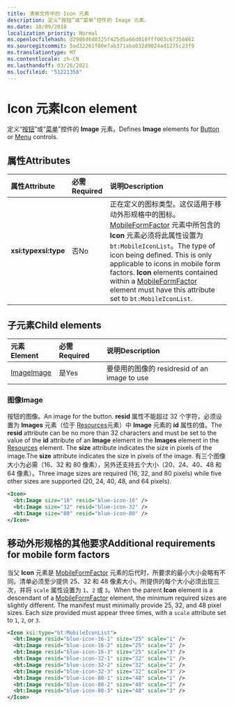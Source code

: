 ```yaml
---
title: 清单文件中的 Icon 元素
description: 定义“按钮”或“菜单”控件的 Image 元素。
ms.date: 10/09/2018
localization_priority: Normal
ms.openlocfilehash: d2986d6d0325f425d5a66d010fff003c67356862
ms.sourcegitcommit: 5ad32261f80e7ab371aba032d9024ad1275c23f9
ms.translationtype: MT
ms.contentlocale: zh-CN
ms.lasthandoff: 03/26/2021
ms.locfileid: "51221358"
---
```

# <a name="icon-element"></a><span data-ttu-id="c9833-103">Icon 元素</span><span class="sxs-lookup"><span data-stu-id="c9833-103">Icon element</span></span>

<span data-ttu-id="c9833-104">定义“[按钮](control.md#button-control)”或“[菜单](control.md#menu-dropdown-button-controls)”控件的 **Image** 元素。</span><span class="sxs-lookup"><span data-stu-id="c9833-104">Defines **Image** elements for [Button](control.md#button-control) or [Menu](control.md#menu-dropdown-button-controls) controls.</span></span>

## <a name="attributes"></a><span data-ttu-id="c9833-105">属性</span><span class="sxs-lookup"><span data-stu-id="c9833-105">Attributes</span></span>

|  <span data-ttu-id="c9833-106">属性</span><span class="sxs-lookup"><span data-stu-id="c9833-106">Attribute</span></span>  |  <span data-ttu-id="c9833-107">必需</span><span class="sxs-lookup"><span data-stu-id="c9833-107">Required</span></span>  |  <span data-ttu-id="c9833-108">说明</span><span class="sxs-lookup"><span data-stu-id="c9833-108">Description</span></span>  |
|:-----|:-----|:-----|
|  <span data-ttu-id="c9833-109">**xsi:type**</span><span class="sxs-lookup"><span data-stu-id="c9833-109">**xsi:type**</span></span>  |  <span data-ttu-id="c9833-110">否</span><span class="sxs-lookup"><span data-stu-id="c9833-110">No</span></span>  | <span data-ttu-id="c9833-p101">正在定义的图标类型。这仅适用于移动外形规格中的图标。[MobileFormFactor](mobileformfactor.md) 元素中所包含的 **Icon** 元素必须将此属性设置为 `bt:MobileIconList`。</span><span class="sxs-lookup"><span data-stu-id="c9833-p101">The type of icon being defined. This is only applicable to icons in mobile form factors. **Icon** elements contained within a [MobileFormFactor](mobileformfactor.md) element must have this attribute set to `bt:MobileIconList`.</span></span> |

## <a name="child-elements"></a><span data-ttu-id="c9833-114">子元素</span><span class="sxs-lookup"><span data-stu-id="c9833-114">Child elements</span></span>

|  <span data-ttu-id="c9833-115">元素</span><span class="sxs-lookup"><span data-stu-id="c9833-115">Element</span></span> |  <span data-ttu-id="c9833-116">必需</span><span class="sxs-lookup"><span data-stu-id="c9833-116">Required</span></span>  |  <span data-ttu-id="c9833-117">说明</span><span class="sxs-lookup"><span data-stu-id="c9833-117">Description</span></span>  |
|:-----|:-----|:-----|
|  [<span data-ttu-id="c9833-118">Image</span><span class="sxs-lookup"><span data-stu-id="c9833-118">Image</span></span>](#image)        | <span data-ttu-id="c9833-119">是</span><span class="sxs-lookup"><span data-stu-id="c9833-119">Yes</span></span> |   <span data-ttu-id="c9833-120">要使用的图像的 resid</span><span class="sxs-lookup"><span data-stu-id="c9833-120">resid of an image to use</span></span>         |

### <a name="image"></a><span data-ttu-id="c9833-121">图像</span><span class="sxs-lookup"><span data-stu-id="c9833-121">Image</span></span>

<span data-ttu-id="c9833-122">按钮的图像。</span><span class="sxs-lookup"><span data-stu-id="c9833-122">An image for the button.</span></span> <span data-ttu-id="c9833-123">**resid** 属性不能超过 32 个字符，必须设置为 **Images** 元素（位于 [Resources](resources.md)元素）中 **Image** 元素的 **id** 属性的值。</span><span class="sxs-lookup"><span data-stu-id="c9833-123">The **resid** attribute can be no more than 32 characters and must be set to the value of the **id** attribute of an **Image** element in the **Images** element in the [Resources](resources.md) element.</span></span> <span data-ttu-id="c9833-124">The **size** attribute indicates the size in pixels of the image.</span><span class="sxs-lookup"><span data-stu-id="c9833-124">The **size** attribute indicates the size in pixels of the image.</span></span> <span data-ttu-id="c9833-125">有三个图像大小为必需（16、32 和 80 像素），另外还支持五个大小（20、24、40、48 和 64 像素）。</span><span class="sxs-lookup"><span data-stu-id="c9833-125">Three image sizes are required (16, 32, and 80 pixels) while five other sizes are supported (20, 24, 40, 48, and 64 pixels).</span></span>

```xml
<Icon>
  <bt:Image size="16" resid="blue-icon-16" />
  <bt:Image size="32" resid="blue-icon-32" />
  <bt:Image size="80" resid="blue-icon-80" />
</Icon>
```

## <a name="additional-requirements-for-mobile-form-factors"></a><span data-ttu-id="c9833-126">移动外形规格的其他要求</span><span class="sxs-lookup"><span data-stu-id="c9833-126">Additional requirements for mobile form factors</span></span>

<span data-ttu-id="c9833-p103">当父 **Icon** 元素是 [MobileFormFactor](mobileformfactor.md) 元素的后代时，所要求的最小大小会略有不同。清单必须至少提供 25、32 和 48 像素大小。所提供的每个大小必须出现三次，并将 `scale` 属性设置为 `1`、`2` 或 `3`。</span><span class="sxs-lookup"><span data-stu-id="c9833-p103">When the parent **Icon** element is a descendant of a [MobileFormFactor](mobileformfactor.md) element, the minimum required sizes are slightly different. The manifest must minimally provide 25, 32, and 48 pixel sizes. Each size provided must appear three times, with a `scale` attribute set to `1`, `2`, or `3`.</span></span>

```xml
<Icon xsi:type="bt:MobileIconList">
  <bt:Image resid="blue-icon-16-1" size="25" scale="1" />
  <bt:Image resid="blue-icon-16-2" size="25" scale="2" />
  <bt:Image resid="blue-icon-16-3" size="25" scale="3" />
  <bt:Image resid="blue-icon-32-1" size="32" scale="1" />
  <bt:Image resid="blue-icon-32-2" size="32" scale="2" />
  <bt:Image resid="blue-icon-32-3" size="32" scale="3" />
  <bt:Image resid="blue-icon-80-1" size="48" scale="1" />
  <bt:Image resid="blue-icon-80-2" size="48" scale="2" />
  <bt:Image resid="blue-icon-80-3" size="48" scale="3" />
</Icon>
```
